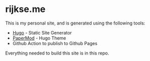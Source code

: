 # rijkse.me

This is my personal site, and is generated using the following tools:

- [Hugo](https://gohugo.io/) - Static Site Generator
- [PaperMod](https://github.com/adityatelange/hugo-PaperMod) - Hugo Theme
- Github Action to publish to Github Pages

Everything needed to build this site is in this repo.
